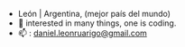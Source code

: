 -  León | Argentina, (mejor país del mundo)
- 👀 interested in many things, one is coding.
- 📫 : daniel.leonruarigo@gmail.com
